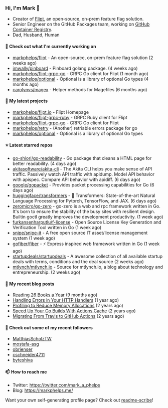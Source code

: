### Hi, I'm Mark 👋

* Creator of [Flipt](https://github.com/markphelps/flipt), an open-source, on-prem feature flag solution.
* Senior Engineer on the GitHub Packages team, working on [GitHub Container Registry](https://github.blog/2020-09-01-introducing-github-container-registry/).
* Dad, Husband, Human

#### 👷 Check out what I'm currently working on

- [markphelps/flipt](https://github.com/markphelps/flipt) - An open-source, on-prem feature flag solution (2 weeks ago)
- [imwally/pinboard](https://github.com/imwally/pinboard) - Pinboard golang package. (4 weeks ago)
- [markphelps/flipt-grpc-go](https://github.com/markphelps/flipt-grpc-go) - GRPC Go client for Flipt (1 month ago)
- [markphelps/optional](https://github.com/markphelps/optional) - Optional is a library of optional Go types (4 months ago)
- [carolynvs/magex](https://github.com/carolynvs/magex) - Helper methods for Magefiles (6 months ago)

#### 🌱 My latest projects

- [markphelps/flipt.io](https://github.com/markphelps/flipt.io) - Flipt Homepage
- [markphelps/flipt-grpc-ruby](https://github.com/markphelps/flipt-grpc-ruby) - GRPC Ruby client for Flipt
- [markphelps/flipt-grpc-go](https://github.com/markphelps/flipt-grpc-go) - GRPC Go client for Flipt
- [markphelps/retry](https://github.com/markphelps/retry) - (Another) retriable errors package for go
- [markphelps/optional](https://github.com/markphelps/optional) - Optional is a library of optional Go types

#### ⭐️ Latest starred repos

- [go-shiori/go-readability](https://github.com/go-shiori/go-readability) - Go package that cleans a HTML page for better readability. (4 days ago)
- [akitasoftware/akita-cli](https://github.com/akitasoftware/akita-cli) - The Akita CLI helps you make sense of API traffic. Passively watch API traffic with apidump. Model API behavior with apispec. Compare API behavior with apidiff. (6 days ago)
- [google/gopacket](https://github.com/google/gopacket) - Provides packet processing capabilities for Go (6 days ago)
- [huggingface/transformers](https://github.com/huggingface/transformers) - 🤗 Transformers: State-of-the-art Natural Language Processing for Pytorch, TensorFlow, and JAX. (6 days ago)
- [zeromicro/go-zero](https://github.com/zeromicro/go-zero) - go-zero is a web and rpc framework written in Go. It&#39;s born to ensure the stability of the busy sites with resilient design. Builtin goctl greatly improves the development productivity. (1 week ago)
- [furkansenharputlu/f-license](https://github.com/furkansenharputlu/f-license) - Open Source License Key Generation and Verification Tool written in Go (1 week ago)
- [snipe/snipe-it](https://github.com/snipe/snipe-it) - A free open source IT asset/license management system (1 week ago)
- [gofiber/fiber](https://github.com/gofiber/fiber) - ⚡️ Express inspired web framework written in Go (1 week ago)
- [startupdeals/startupdeals](https://github.com/startupdeals/startupdeals) - A awesome collection of all available startup deals with terms, conditions and the deal source (2 weeks ago)
- [mtlynch/mtlynch.io](https://github.com/mtlynch/mtlynch.io) - Source for mtlynch.io, a blog about technology and entrepreneurship. (2 weeks ago)

#### 📜 My recent blog posts

- [Reading 26 Books a Year](https://markphelps.me/2020/12/reading-26-books-a-year/) (9 months ago)
- [Handling Errors in Your HTTP Handlers](https://markphelps.me/2020/04/handling-errors-in-your-http-handlers/) (1 year ago)
- [Profiling to Reduce Memory Allocations](https://markphelps.me/2019/11/profiling-to-reduce-memory-allocations/) (2 years ago)
- [Speed Up Your Go Builds With Actions Cache](https://markphelps.me/2019/11/speed-up-your-go-builds-with-actions-cache/) (2 years ago)
- [Migrating From Travis to GitHub Actions](https://markphelps.me/2019/09/migrating-from-travis-to-github-actions/) (2 years ago)

#### 👯 Check out some of my recent followers

- [MatthiasScholzTW](https://github.com/MatthiasScholzTW)
- [mostafa-asg](https://github.com/mostafa-asg)
- [obrienser](https://github.com/obrienser)
- [cschneider4711](https://github.com/cschneider4711)
- [byteshiva](https://github.com/byteshiva)

#### 📫 How to reach me

- Twitter: https://twitter.com/mark_a_phelps
- Blog: https://markphelps.me/

Want your own self-generating profile page? Check out [readme-scribe](https://github.com/muesli/readme-scribe)!

